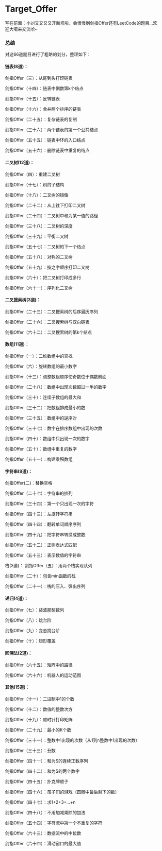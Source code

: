 # Target_Offer
写在前面：小刘又又又又开新坑啦，会慢慢刷剑指Offer还有LeetCode的题目...欢迎大噶来交流哈~

### 总结
对这66道题目进行了粗略的划分，整理如下：
#### 链表(8道)：
剑指Offer（三）：从尾到头打印链表

剑指Offer（十四）：链表中倒数第k个结点

剑指Offer（十五）：反转链表

剑指Offer（十六）：合并两个排序的链表

剑指Offer（二十五）：复杂链表的复制

剑指Offer（三十六）：两个链表的第一个公共结点

剑指Offer（五十五）：链表中环的入口结点

剑指Offer（五十六）：删除链表中重复的结点

#### 二叉树(12道)：
剑指Offer（四）：重建二叉树

剑指Offer（十七）：树的子结构

剑指Offer（十八）：二叉树的镜像

剑指Offer（二十二）：从上往下打印二叉树

剑指Offer（二十四）：二叉树中和为某一值的路径

剑指Offer（三十八）：二叉树的深度

剑指Offer（三十九）：平衡二叉树

剑指Offer（五十七）：二叉树的下一个结点

剑指Offer（五十八）：对称的二叉树

剑指Offer（五十九）：按之字顺序打印二叉树

剑指Offer（六十）：把二叉树打印成多行

剑指Offer（六十一）：序列化二叉树

#### 二叉搜索树(3道)：
剑指Offer（二十三）：二叉搜索树的后序遍历序列

剑指Offer（二十六）：二叉搜索树与双向链表

剑指Offer（六十二）：二叉搜索树的第k个结点

#### 数组(11道)：
剑指Offer（一）：二维数组中的查找

剑指Offer（六）：旋转数组的最小数字

剑指Offer（十三）：调整数组顺序使奇数位于偶数前面

剑指Offer（二十八）：数组中出现次数超过一半的数字

剑指Offer（三十）：连续子数组的最大和

剑指Offer（三十二）：把数组排成最小的数

剑指Offer（三十五）：数组中的逆序对

剑指Offer（三十七）：数字在排序数组中出现的次数

剑指Offer（四十）：数组中只出现一次的数字

剑指Offer（五十）：数组中重复的数字

剑指Offer（五十一）：构建乘积数组

#### 字符串(8道)：
剑指Offer(二)：替换空格

剑指Offer（二十七）：字符串的排列

剑指Offer（三十四）：第一个只出现一次的字符

剑指Offer（四十三）：左旋转字符串

剑指Offer（四十四）：翻转单词顺序序列

剑指Offer（四十九）：把字符串转换成整数

剑指Offer（五十二）：正则表达式匹配

剑指Offer（五十三）：表示数值的字符串

栈(3道)：
剑指Offer（五）：用两个栈实现队列

剑指Offer（二十）：包含min函数的栈

剑指Offer（二十一）：栈的压入、弹出序列

#### 递归(4道)：
剑指Offer（七）：裴波那契数列

剑指Offer（八）：跳台阶

剑指Offer（九）：变态跳台阶

剑指Offer（十）：矩形覆盖

#### 回溯法(2道)：
剑指Offer（六十五）：矩阵中的路径

剑指Offer（六十六）：机器人的运动范围

#### 其他(15道)：
剑指Offer（十一）：二进制中1的个数

剑指Offer（十二）：数值的整数次方

剑指Offer（十九）：顺时针打印矩阵

剑指Offer（二十九）：最小的K个数

剑指Offer（三十一）：整数中1出现的次数（从1到n整数中1出现的次数）

剑指Offer（三十三）：丑数

剑指Offer（四十一）：和为S的连续正数序列

剑指Offer（四十二）：和为S的两个数字

剑指Offer（四十五）：扑克牌顺子

剑指Offer（四十六）：孩子们的游戏（圆圈中最后剩下的数）

剑指Offer（四十七）：求1+2+3+…+n

剑指Offer（四十八）：不用加减乘除的加法

剑指Offer（五十四）：字符流中第一个不重复的字符

剑指Offer（六十三）：数据流中的中位数

剑指Offer（六十四）：滑动窗口的最大值
